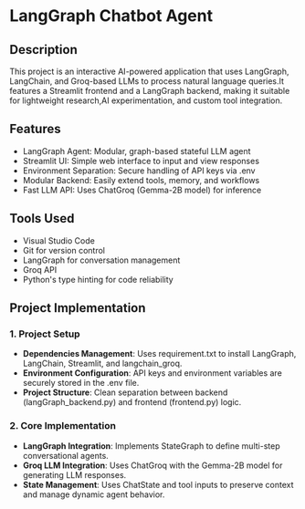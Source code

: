 # LangGraph Chatbot Agent

## Description
This project is an interactive AI-powered application that uses LangGraph, LangChain, and Groq-based LLMs to process natural language queries.It features a Streamlit frontend and a LangGraph backend,
making it suitable for lightweight research,AI experimentation, and custom tool integration.

## Features
- LangGraph Agent: Modular, graph-based stateful LLM agent
- Streamlit UI: Simple web interface to input and view responses
- Environment Separation: Secure handling of API keys via .env
- Modular Backend: Easily extend tools, memory, and workflows
- Fast LLM API: Uses ChatGroq (Gemma-2B model) for inference

## Tools Used
- Visual Studio Code
- Git for version control
- LangGraph for conversation management
- Groq API
- Python's type hinting for code reliability

## Project Implementation

### 1. Project Setup
- **Dependencies Management**: Uses requirement.txt to install LangGraph, LangChain, Streamlit, and langchain_groq.
- **Environment Configuration**: API keys and environment variables are securely stored in the .env file.
- **Project Structure**: Clean separation between backend (langGraph_backend.py) and frontend (frontend.py) logic.

### 2. Core Implementation
- **LangGraph Integration**: Implements StateGraph to define multi-step conversational agents.
- **Groq LLM Integration**: Uses ChatGroq with the Gemma-2B model for generating LLM responses.
- **State Management**: Uses ChatState and tool inputs to preserve context and manage dynamic agent behavior.
